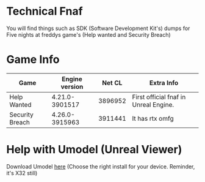 # Technical Fnaf
You will find things such as SDK (Software Development Kit's) dumps for Five nights at freddys game's (Help wanted and Security Breach)

# Game Info
| Game               | Engine version  | Net CL   | Extra Info                               |
| ------------------ | --------------- | -------- | ---------------------------------------- |
| Help Wanted        | 4.21.0-3901517  | 3896952  | First official fnaf in Unreal Engine.    |
| Security Breach    | 4.26.0-3915963  | 3911441  | It has rtx omfg                          |

# Help with Umodel (Unreal Viewer)
 
 Download Umodel [here](https://www.gildor.org/en/projects/umodel#files) (Choose the right install for your device. Reminder, it's X32 still)
